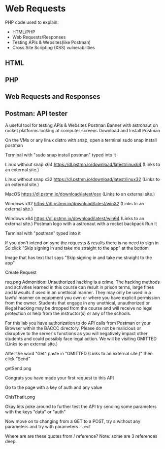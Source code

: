 # Web Requests
PHP code used to explain:
* HTML/PHP
* Web Requests/Responses
* Testing APIs & Websites(like Postman)
* Cross Site Scripting (XSS) vulnerabilities

## HTML

## PHP

## Web Requests and Responses 

## Postman: API tester
A useful tool for testing APIs & Websites
Postman Banner with astronaut on rocket platforms looking at computer screens
Download and Install Postman

On the VMs or any linux distro with snap, open a terminal
sudo snap install postman

Terminal with "sudo snap install postman" typed into it

Linux without snap x64
https://dl.pstmn.io/download/latest/linux64 (Links to an external site.)

Linux without snap x32
https://dl.pstmn.io/download/latest/linux32 (Links to an external site.)

MacOS
https://dl.pstmn.io/download/latest/osx (Links to an external site.)

Windows x32
https://dl.pstmn.io/download/latest/win32 (Links to an external site.)

Windows x64
https://dl.pstmn.io/download/latest/win64 (Links to an external site.)
Postman logo with a astronaut with a rocket backpack
Run it

Terminal with "postman" typed into it

If you don't intend on sync the requests & results there is no need to sign in
So click "Skip signing in and take me straight to the app" at the bottom

Image that has text that says "Skip signing in and take me straight to the app"

Create Request

req.png
Admonition:
Unauthorized hacking is a crime. The hacking methods and activities learned in this course can result in prison terms, large fines and lawsuits if used in an unethical manner. They may only be used in a lawful manner on equipment you own or where you have explicit permission from the owner. Students that engage in any unethical, unauthorized or illegal hacking may be dropped from the course and will receive no legal protection or help from the instructor(s) or any of the schools.

 
For this lab you have authorization to do API calls from Postman or your Browser within the BACCC directory.
Please do not be malicious or disruptive to the server's functions as you will negatively impact other students and could possibly face legal action.
We will be visiting OMITTED (Links to an external site.)

After the word "Get" paste in "OMITTED (Links to an external site.)" then click "Send"

getSend.png

Congrats you have made your first request to this API

Go to the page with a key of auth and any value

OhIsThatIt.png

Okay lets poke around to further test the API try sending some parameters with the keys "data" or "auth"

Now move on to changing from a GET to a POST, try a without any parameters and try with parameters ... ect

 

Where are are these quotes from / reference? Note: some are 3 references deep.
